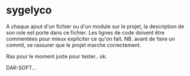 # sygelyco
A chaque ajout d'un fichier ou d'un module sur le projet, la description de son role est porte dans ce fichier.
Les lignes de code doivent être commentées pour mieux expliciter ce qu'on fait.
NB. avant de faire un commit, se rassurer que le projet marche correctement.

Ras pour le moment
juste pour tester..
ok.

DAK-SOFT...